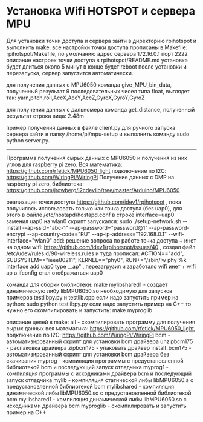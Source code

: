 # Установка Wifi HOTSPOT и сервера MPU

Для установки точки доступа и сервера зайти в директорию rpihotspot и выполнить make.
все настройки точки доступа прописаны в Makefile: rpihotspot/Makefile, по умолчанию адрес сервера 172.16.0.1 порт 2222
описание настроек точки доступа в rpihotspot/README.md
установка будет длиться около 5 минут в конце будет reboot
после установки и перезапуска, сервер запустится автоматически.

для получения данных  с MPU6050 команда give_MPU_bin_data, полученный результат 9 последовательных чисел типа float, выглядет так: yarn,pitch,roll,AccX,AccY,AccZ,GyroX,GyroY,GyroZ

для получения данных с дальномера команда get_distance, полученный результат строка вида: 2.48m

пример получения данных в файле client.py
для ручного запуска сервера зайти в папку /home/pi/mpu-setup и
выполнить команду sudo python server.py.

---

Программа получения сырых данных с MPU6050 и получения из них углов для raspberry pi zero. Вся математика: https://github.com/rfetick/MPU6050_light подключение по I2C: https://github.com/WiringPi/WiringPi Получение данных c DMP на raspberry pi zero, библиотека: https://github.com/jrowberg/i2cdevlib/tree/master/Arduino/MPU6050

реализация точки доступа https://github.com/idev1/rpihotspot , пока получилось использовать только как точка доступа (без uap0), для этого в файле /etc/hostapd/hostapd.conf в строке interface=uap0 заменил uap0 на wlan0 скрипт запускался: sudo ./setup-network.sh --install --ap-ssid="abc-1" --ap-password="password@1" --ap-password-encrypt --ap-country-code="RU" --ap-ip-address="192.168.0.1" --wifi-interface="wlan0"
add: решение вопроса по работе точка доступа + инет на одном wifi: https://github.com/idev1/rpihotspot/issues/40 , создал файл /etc/udev/rules.d/90-wireless.rules
и туда прописал: ACTION=="add", SUBSYSTEM=="ieee80211", KERNEL=="phy0", RUN+="/sbin/iw phy %k interface add uap0 type __ap" , перезагрузил и заработало wifi инет + wifi ap  в ifconfig стал отображаться uap0

команда для сборки библиотеки:
make mylibshared1 - создает динамическую либу libMPU6050.so необходимую для запусков примеров testlibpy.py и testlib.cpp
если надо запустить пример на python:
sudo python testlibpy.py
если надо запустить пример на C++ то нужно его скомпилировать и запустить:
make myproglib

описание целей в make:
all - скомпилировать программу для получения сырых данных вся математика: https://github.com/rfetick/MPU6050_light, подключение по I2C: https://github.com/WiringPi/WiringPi
bcm - автоматизированный скрипт для установки bcm драйвера
unzipbcm175 - распаковка драйвера
zipbcm175 - упаковать драйвер
install_bcm175 - автоматизированный скрипт для установки bcm драйвера без скачивания
myprog - компиляция программы с предустановленной библиотекой bcm и последующий запуск отладчика
myprog1 - компиляция программы с исходниками драйвера bcm и последующий запуск отладчика
mylib - компиляция статической либы libMPU6050.a с предустановленной библиотекой bcm
mylibshared - компиляция динамической либы libMPU6050.so с предустановленной библиотекой bcm
mylibshared1 - компиляция динамической либы libMPU6050.so с исходниками драйвера bcm
myproglib - скомпилировать и запустить пример на C++
